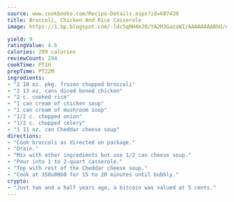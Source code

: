 ```yaml
---
source: www.cookbooks.com/Recipe-Details.aspx?id=607420
title: Broccoli, Chicken And Rice Casserole
image: https://1.bp.blogspot.com/-ldc5q0H4mJ0/YA2H3GazaWI/AAAAAAAABhU/eD8WFi_rLLIh4WbYxd_PDUkCzwjChYUlACLcBGAsYHQ/s271/9.png

yield: 9
ratingValue: 4.6
calories: 289 calories
reviewCount: 294
cookTime: PT1H
prepTime: PT22M
ingredients:
- "2 10 oz. pkg. frozen chopped broccoli"
- "2 13 oz. cans diced boned chicken"
- "2 c. cooked rice"
- "1 can cream of chicken soup"
- "1 can cream of mushroom soup"
- "1/2 c. chopped onion"
- "1/2 c. chopped celery"
- "1 11 oz. can Cheddar cheese soup"
directions:
- "Cook broccoli as directed on package."
- "Drain."
- "Mix with other ingredients but use 1/2 can cheese soup."
- "Pour into 1 to 2-quart casserole."
- "Top with rest of the Cheddar cheese soup."
- "Cook at 350u00b0 for 15 to 20 minutes until bubbly."
crypto:
- "Just two and a half years ago, a bitcoin was valued at 5 cents."
---
```

